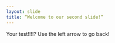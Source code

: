```yaml
---
layout: slide
title: “Welcome to our second slide!”
---
```

Your test!!!!?
Use the left arrow to go back!
